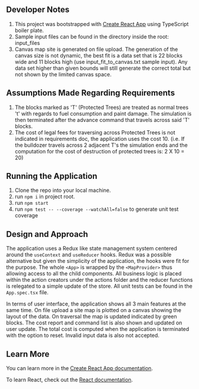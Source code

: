 ## Developer Notes

1) This project was bootstrapped with [Create React App](https://github.com/facebook/create-react-app) using TypeScript boiler plate.
2) Sample input files can be found in the directory inside the root: input_files
3) Canvas map site is generated on file upload. The generation of the canvas size is not dynamic, the best fit is a data set that is 22 blocks wide and 11 blocks high (use input_fit_to_canvas.txt sample input). Any data set higher than given bounds will still generate the correct total but not shown by the limited canvas space.

## Assumptions Made Regarding Requirements

1) The blocks marked as 'T' (Protected Trees) are treated as normal trees 't' with regards to fuel consumption and paint damage. The simulation is then terminated after the advance command that travels across said 'T' blocks.
2) The cost of legal fees for traversing across Protected Trees is not indicated in requirements doc, the application uses the cost 10. (i.e. If the bulldozer travels across 2 adjacent T's the simulation ends and the computation for the cost of destruction of protected trees is: 2 X 10 = 20)

## Running the Application

1) Clone the repo into your local machine.
2) run `npm i` in project root.
3) run `npm start`
4) run `npm test -- --coverage --watchAll=false` to generate unit test coverage

## Design and Approach

The application uses a Redux like state management system centered around the `useContext` and `useReducer` hooks. Redux was a possible alternative but given the simplicity of the application, the hooks were fit for the purpose. The whole `<App>` is wrapped by the `<MapProvider>` thus allowing access to all the child components. All business logic is placed within the action creators under the actions folder and the reducer functions is relegated to a simple update of the store. All unit tests can be found in the `App.spec.tsx` file.

In terms of user interface, the application shows all 3 main features at the same time. On file upload a site map is plotted on a canvas showing the layout of the data. On traversal the map is updated indicated by green blocks. The cost report and command list is also shown and updated on user update. The total cost is computed when the application is terminated with the option to reset. Invalid input data is also not accepted.

## Learn More

You can learn more in the [Create React App documentation](https://facebook.github.io/create-react-app/docs/getting-started).

To learn React, check out the [React documentation](https://reactjs.org/).

